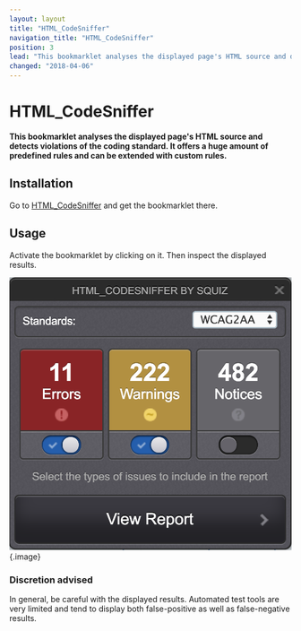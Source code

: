 ```yaml
---
layout: layout
title: "HTML_CodeSniffer"
navigation_title: "HTML_CodeSniffer"
position: 3
lead: "This bookmarklet analyses the displayed page's HTML source and detects violations of the coding standard. It offers a huge amount of predefined rules and can be extended with custom rules."
changed: "2018-04-06"
---
```


# HTML_CodeSniffer

**This bookmarklet analyses the displayed page's HTML source and detects violations of the coding standard. It offers a huge amount of predefined rules and can be extended with custom rules.**

## Installation

Go to [HTML_CodeSniffer](http://squizlabs.github.io/HTML_CodeSniffer/) and get the bookmarklet there.

## Usage

Activate the bookmarklet by clicking on it. Then inspect the displayed results.

![HTML_CodeSniffer in action](_media/bookmarklet-html_codesniffer-in-action.png){.image}

### Discretion advised

In general, be careful with the displayed results. Automated test tools are very limited and tend to display both false-positive as well as false-negative results.